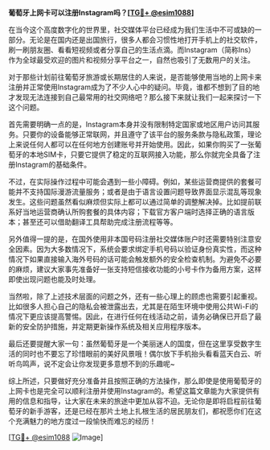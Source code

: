 **葡萄牙上网卡可以注册Instagram吗？[[TG💪+ @esim1088](https://t.me/s/esim1088)]**

在当今这个高度数字化的世界里，社交媒体平台已经成为我们生活中不可或缺的一部分。无论是在国内还是出国旅行，很多人都会习惯性地打开手机上的社交软件，刷一刷朋友圈、看看短视频或者分享自己的生活点滴。而Instagram（简称Ins）作为全球最受欢迎的图片和视频分享平台之一，自然也吸引了无数用户的关注。

对于那些计划前往葡萄牙旅游或长期居住的人来说，是否能够使用当地的上网卡来注册并正常使用Instagram成为了不少人心中的疑问。毕竟，谁都不想到了目的地才发现无法连接到自己最常用的社交网络吧？那么接下来就让我们一起来探讨一下这个问题。

首先需要明确一点的是，Instagram本身并没有限制特定国家或地区用户访问其服务。只要你的设备能够正常联网，并且遵守了该平台的服务条款与隐私政策，理论上来说任何人都可以在任何地方创建账号并开始使用。因此，如果你购买了一张葡萄牙的本地SIM卡，只要它提供了稳定的互联网接入功能，那么你就完全具备了注册Instagram的基础条件。

不过，在实际操作过程中可能会遇到一些小障碍。例如，某些运营商提供的套餐可能并不支持国际漫游流量服务；或者是由于语言设置问题导致界面显示混乱等现象发生。这些问题虽然看似麻烦但实际上都可以通过简单的调整解决掉。比如提前联系好当地运营商确认所购套餐的具体内容；下载官方客户端时选择正确的语言版本；甚至还可以借助翻译工具帮助完成注册流程等等。

另外值得一提的是，在国外使用非本国号码注册社交媒体账户时还需要特别注意安全因素。因为大多数情况下，系统会要求绑定手机号码以验证身份真实性，而这种情况下如果直接输入海外号码的话可能会触发额外的安全检查机制。为避免不必要的麻烦，建议大家事先准备好一张支持短信接收功能的小号卡作为备用方案，这样即使出现问题也能及时处理。

当然啦，除了上述技术层面的问题之外，还有一些心理上的顾虑也需要引起重视。比如很多人担心自己的隐私会被泄露出去，尤其是在陌生环境中使用公共Wi-Fi的情况下更应该提高警惕。因此，在进行任何在线活动之前，请务必确保已开启了最新的安全防护措施，并定期更新操作系统及相关应用程序版本。

最后还要提醒大家一句：虽然葡萄牙是一个美丽迷人的国度，但在这里享受数字生活的同时也不要忘了珍惜眼前的美好风景哦！偶尔放下手机抬头看看蓝天白云、听听鸟鸣声，说不定会让你发现更多意想不到的乐趣呢~

综上所述，只要做好充分准备并且按照正确的方法操作，那么即使是使用葡萄牙的上网卡也是完全可以顺利注册并使用Instagram的。希望这篇文章能为大家提供有用的信息和指导，让大家在未来的旅途中更加从容不迫。无论你是即将启程前往葡萄牙的新手游客，还是已经在那片土地上扎根生活的居民朋友们，都祝愿你们在这个充满魅力的地方度过一段愉快而难忘的经历！

[[TG💪+ @esim1088](https://t.me/s/esim1088) ![Image](https://i.postimg.cc/4NQfJmqS/Snipaste-2025-05-13-00-14-12.png)]